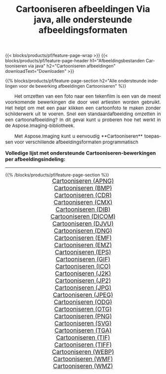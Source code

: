 ﻿---
title: Cartooniseren afbeeldingen Via java, alle ondersteunde afbeeldingsformaten 
weight: 3920
url: /nl/java/cartoonify/ 
lang: nl
langdirlevel: 2
locales: zh-hans,ja,it,ru,de,es,fr,nl,id,lt,pl,pt,vi,tr,ko,zh-hant,ar,hi,th,sv,cs,uk,he
description: Met behulp van Aspose.Imaging kunt u eenvoudig Cartooniseren afbeeldingen maken via java
---

{{< blocks/products/pf/feature-page-wrap >}}
{{< blocks/products/pf/feature-page-header h1="Afbeeldingsbestanden Cartooniseren via java" h2="Cartooniseren afbeeldingen" downloadText="Downloaden" >}}


{{% blocks/products/pf/feature-page-section  h2="Alle ondersteunde indelingen voor de bewerking afbeeldingen Cartooniseren" %}}
<p align="justify" style="text-indent:2em;font-size:15px;">
Het omzetten van een foto naar een tekenfilm is een van de meest voorkomende bewerkingen die door veel artiesten worden gebruikt. Het helpt om met een paar klikken een cartoonfoto te maken zonder schilderwerk uit te voeren. Snel een standaardafbeelding omzetten in een cartoonafbeelding? In dit geval kunt u proberen hoe het werkt in de Aspose.Imaging-bibliotheek.
</p>
<p align="justify" style="text-indent:2em;font-size:15px;">
Met Aspose.Imaging kunt u eenvoudig **Cartooniseren** toepassen voor verschillende afbeeldingsformaten programmatisch
</p>
<h3 style="margin-top:16px;">
Volledige lijst met ondersteunde Cartooniseren-bewerkingen per afbeeldingsindeling:
</h3>
<hr/>
{{% /blocks/products/pf/feature-page-section %}}
<div class="container-fluid productfamilypage bg-gray">
    <div class="convertypes bg-gray agp-content section">
        <div class="container">
		<div class="row other-converters" style="gap: 10px;font-size: 19px;text-align:center;">
		    <div class='col-md-3 other-converter remove-lp remove-rp'><a href="/imaging/nl/java/cartoonify/apng/" style="padding:15px;">Cartooniseren (APNG)</a></div><div class='col-md-3 other-converter remove-lp remove-rp'><a href="/imaging/nl/java/cartoonify/bmp/" style="padding:15px;">Cartooniseren (BMP)</a></div><div class='col-md-3 other-converter remove-lp remove-rp'><a href="/imaging/nl/java/cartoonify/cdr/" style="padding:15px;">Cartooniseren (CDR)</a></div><div class='col-md-3 other-converter remove-lp remove-rp'><a href="/imaging/nl/java/cartoonify/cmx/" style="padding:15px;">Cartooniseren (CMX)</a></div><div class='col-md-3 other-converter remove-lp remove-rp'><a href="/imaging/nl/java/cartoonify/dib/" style="padding:15px;">Cartooniseren (DIB)</a></div><div class='col-md-3 other-converter remove-lp remove-rp'><a href="/imaging/nl/java/cartoonify/dicom/" style="padding:15px;">Cartooniseren (DICOM)</a></div><div class='col-md-3 other-converter remove-lp remove-rp'><a href="/imaging/nl/java/cartoonify/djvu/" style="padding:15px;">Cartooniseren (DJVU)</a></div><div class='col-md-3 other-converter remove-lp remove-rp'><a href="/imaging/nl/java/cartoonify/dng/" style="padding:15px;">Cartooniseren (DNG)</a></div><div class='col-md-3 other-converter remove-lp remove-rp'><a href="/imaging/nl/java/cartoonify/emf/" style="padding:15px;">Cartooniseren (EMF)</a></div><div class='col-md-3 other-converter remove-lp remove-rp'><a href="/imaging/nl/java/cartoonify/emz/" style="padding:15px;">Cartooniseren (EMZ)</a></div><div class='col-md-3 other-converter remove-lp remove-rp'><a href="/imaging/nl/java/cartoonify/eps/" style="padding:15px;">Cartooniseren (EPS)</a></div><div class='col-md-3 other-converter remove-lp remove-rp'><a href="/imaging/nl/java/cartoonify/gif/" style="padding:15px;">Cartooniseren (GIF)</a></div><div class='col-md-3 other-converter remove-lp remove-rp'><a href="/imaging/nl/java/cartoonify/ico/" style="padding:15px;">Cartooniseren (ICO)</a></div><div class='col-md-3 other-converter remove-lp remove-rp'><a href="/imaging/nl/java/cartoonify/j2k/" style="padding:15px;">Cartooniseren (J2K)</a></div><div class='col-md-3 other-converter remove-lp remove-rp'><a href="/imaging/nl/java/cartoonify/jp2/" style="padding:15px;">Cartooniseren (JP2)</a></div><div class='col-md-3 other-converter remove-lp remove-rp'><a href="/imaging/nl/java/cartoonify/jpg/" style="padding:15px;">Cartooniseren (JPG)</a></div><div class='col-md-3 other-converter remove-lp remove-rp'><a href="/imaging/nl/java/cartoonify/jpeg/" style="padding:15px;">Cartooniseren (JPEG)</a></div><div class='col-md-3 other-converter remove-lp remove-rp'><a href="/imaging/nl/java/cartoonify/odg/" style="padding:15px;">Cartooniseren (ODG)</a></div><div class='col-md-3 other-converter remove-lp remove-rp'><a href="/imaging/nl/java/cartoonify/otg/" style="padding:15px;">Cartooniseren (OTG)</a></div><div class='col-md-3 other-converter remove-lp remove-rp'><a href="/imaging/nl/java/cartoonify/png/" style="padding:15px;">Cartooniseren (PNG)</a></div><div class='col-md-3 other-converter remove-lp remove-rp'><a href="/imaging/nl/java/cartoonify/svg/" style="padding:15px;">Cartooniseren (SVG)</a></div><div class='col-md-3 other-converter remove-lp remove-rp'><a href="/imaging/nl/java/cartoonify/tga/" style="padding:15px;">Cartooniseren (TGA)</a></div><div class='col-md-3 other-converter remove-lp remove-rp'><a href="/imaging/nl/java/cartoonify/tif/" style="padding:15px;">Cartooniseren (TIF)</a></div><div class='col-md-3 other-converter remove-lp remove-rp'><a href="/imaging/nl/java/cartoonify/tiff/" style="padding:15px;">Cartooniseren (TIFF)</a></div><div class='col-md-3 other-converter remove-lp remove-rp'><a href="/imaging/nl/java/cartoonify/webp/" style="padding:15px;">Cartooniseren (WEBP)</a></div><div class='col-md-3 other-converter remove-lp remove-rp'><a href="/imaging/nl/java/cartoonify/wmf/" style="padding:15px;">Cartooniseren (WMF)</a></div><div class='col-md-3 other-converter remove-lp remove-rp'><a href="/imaging/nl/java/cartoonify/wmz/" style="padding:15px;">Cartooniseren (WMZ)</a></div>
                </div>
        </div>
    </div>
</div>
<br/>
